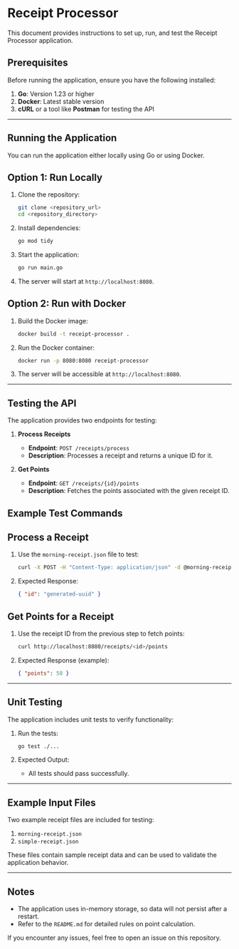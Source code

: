 # Receipt Processor

This document provides instructions to set up, run, and test the Receipt Processor application.

## Prerequisites

Before running the application, ensure you have the following installed:

1. **Go**: Version 1.23 or higher
2. **Docker**: Latest stable version
3. **cURL** or a tool like **Postman** for testing the API

---

## Running the Application

You can run the application either locally using Go or using Docker.

## Option 1: Run Locally

1. Clone the repository:
   ```bash
   git clone <repository_url>
   cd <repository_directory>
   ```

2. Install dependencies:
   ```bash
   go mod tidy
   ```

3. Start the application:
   ```bash
   go run main.go
   ```

4. The server will start at `http://localhost:8080`.

## Option 2: Run with Docker

1. Build the Docker image:
   ```bash
   docker build -t receipt-processor .
   ```

2. Run the Docker container:
   ```bash
   docker run -p 8080:8080 receipt-processor
   ```

3. The server will be accessible at `http://localhost:8080`.

---

## Testing the API

The application provides two endpoints for testing:

1. **Process Receipts**
   - **Endpoint**: `POST /receipts/process`
   - **Description**: Processes a receipt and returns a unique ID for it.

2. **Get Points**
   - **Endpoint**: `GET /receipts/{id}/points`
   - **Description**: Fetches the points associated with the given receipt ID.

## Example Test Commands

## Process a Receipt

1. Use the `morning-receipt.json` file to test:
   ```bash
   curl -X POST -H "Content-Type: application/json" -d @morning-receipt.json http://localhost:8080/receipts/process
   ```

2. Expected Response:
   ```json
   { "id": "generated-uuid" }
   ```

## Get Points for a Receipt

1. Use the receipt ID from the previous step to fetch points:
   ```bash
   curl http://localhost:8080/receipts/<id>/points
   ```

2. Expected Response (example):
   ```json
   { "points": 50 }
   ```

---

## Unit Testing

The application includes unit tests to verify functionality:

1. Run the tests:
   ```bash
   go test ./...
   ```

2. Expected Output:
   - All tests should pass successfully.

---

## Example Input Files

Two example receipt files are included for testing:

1. `morning-receipt.json`
2. `simple-receipt.json`

These files contain sample receipt data and can be used to validate the application behavior.

---

## Notes

- The application uses in-memory storage, so data will not persist after a restart.
- Refer to the `README.md` for detailed rules on point calculation.

If you encounter any issues, feel free to open an issue on this repository.